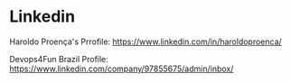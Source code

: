 # Linkedin

Haroldo Proença's Prrofile:
https://www.linkedin.com/in/haroldoproenca/

Devops4Fun Brazil Profile:
https://www.linkedin.com/company/97855675/admin/inbox/
